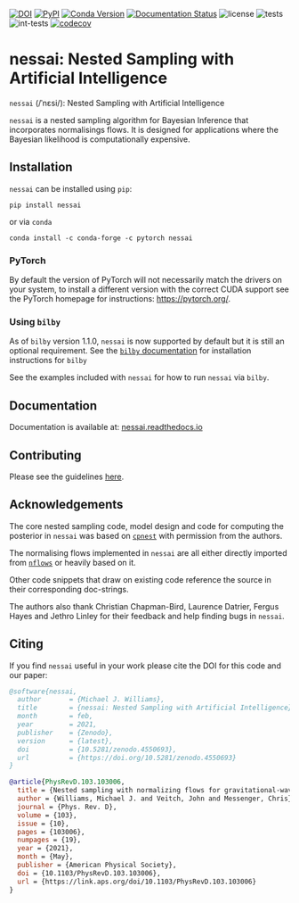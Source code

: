 [![DOI](https://zenodo.org/badge/DOI/10.5281/zenodo.4550693.svg)](https://doi.org/10.5281/zenodo.4550693)
[![PyPI](https://img.shields.io/pypi/v/nessai)](https://pypi.org/project/nessai/)
[![Conda Version](https://img.shields.io/conda/vn/conda-forge/nessai.svg)](https://anaconda.org/conda-forge/nessai)
[![Documentation Status](https://readthedocs.org/projects/nessai/badge/?version=latest)](https://nessai.readthedocs.io/en/latest/?badge=latest)
![license](https://anaconda.org/conda-forge/nessai/badges/license.svg)
![tests](https://github.com/mj-will/nessai/actions/workflows/tests.yml/badge.svg)
![int-tests](https://github.com/mj-will/nessai/actions/workflows/integration-tests.yml/badge.svg)
[![codecov](https://codecov.io/gh/mj-will/nessai/branch/main/graph/badge.svg?token=O7SN167SK6)](https://codecov.io/gh/mj-will/nessai)

# nessai: Nested Sampling with Artificial Intelligence

``nessai`` (/ˈnɛsi/): Nested Sampling with Artificial Intelligence

``nessai`` is a nested sampling algorithm for Bayesian Inference that incorporates normalisings flows. It is designed for applications where the Bayesian likelihood is computationally expensive.

## Installation

``nessai`` can be installed using ``pip``:

```console
pip install nessai
```

or via ``conda``

```console
conda install -c conda-forge -c pytorch nessai
```

### PyTorch

By default the version of PyTorch will not necessarily match the drivers on your system, to install a different version with the correct CUDA support see the PyTorch homepage for instructions: https://pytorch.org/.

### Using ``bilby``

As of `bilby` version 1.1.0, ``nessai`` is now supported by default but it is still an optional requirement. See the [``bilby`` documentation](https://lscsoft.docs.ligo.org/bilby/index.html) for installation instructions for `bilby`

See the examples included with ``nessai`` for how to run ``nessai`` via ``bilby``.

## Documentation

Documentation is available at: [nessai.readthedocs.io](https://nessai.readthedocs.io/)


## Contributing

Please see the guidelines [here](https://github.com/mj-will/nessai/blob/master/CONTRIBUTING.md).


## Acknowledgements

The core nested sampling code, model design and code for computing the posterior in ``nessai`` was based on [`cpnest`](https://github.com/johnveitch/cpnest) with permission from the authors.

The normalising flows implemented in ``nessai`` are all either directly imported from [`nflows`](https://github.com/bayesiains/nflows/tree/master/nflows) or heavily based on it.

Other code snippets that draw on existing code reference the source in their corresponding doc-strings.

The authors also thank Christian Chapman-Bird, Laurence Datrier, Fergus Hayes and Jethro Linley for their feedback and help finding bugs in ``nessai``.

## Citing

If you find ``nessai`` useful in your work please cite the DOI for this code and our paper:

```bibtex
@software{nessai,
  author       = {Michael J. Williams},
  title        = {nessai: Nested Sampling with Artificial Intelligence},
  month        = feb,
  year         = 2021,
  publisher    = {Zenodo},
  version      = {latest},
  doi          = {10.5281/zenodo.4550693},
  url          = {https://doi.org/10.5281/zenodo.4550693}
}

@article{PhysRevD.103.103006,
  title = {Nested sampling with normalizing flows for gravitational-wave inference},
  author = {Williams, Michael J. and Veitch, John and Messenger, Chris},
  journal = {Phys. Rev. D},
  volume = {103},
  issue = {10},
  pages = {103006},
  numpages = {19},
  year = {2021},
  month = {May},
  publisher = {American Physical Society},
  doi = {10.1103/PhysRevD.103.103006},
  url = {https://link.aps.org/doi/10.1103/PhysRevD.103.103006}
}
```
